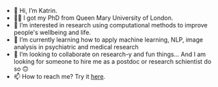 - 👋  Hi, I’m Katrin.
- 👩‍🎓  I got my PhD from Queen Mary University of London. 
- 👀  I’m interested in research using computational methods to improve people's wellbeing and life.
- 🌱  I’m currently learning how to apply machine learning, NLP, image analysis in psychiatric and medical research
- 💞️  I’m looking to collaborate on research-y and fun things... And I am looking for someone to hire me as a postdoc or research schientist do so 🙃
- 📫  How to reach me? Try it [here](https://miezelkat.github.io).

<!---
MiezelKat/MiezelKat is a ✨ special ✨ repository because its `README.md` (this file) appears on your GitHub profile.
You can click the Preview link to take a look at your changes.
--->
